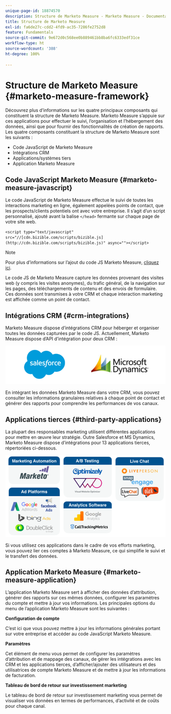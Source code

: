 ```yaml
---
unique-page-id: 18874570
description: Structure de Marketo Measure - Marketo Measure - Documentation du produit
title: Structure de Marketo Measure
exl-id: fa6de27c-cdd2-4fd9-ac35-7286fe2752d8
feature: Fundamentals
source-git-commit: 9e672d0c568ee0b889461bb8ba6fc6333edf31ce
workflow-type: ht
source-wordcount: '388'
ht-degree: 100%

---
```


# Structure de Marketo Measure {#marketo-measure-framework}

Découvrez plus d’informations sur les quatre principaux composants qui constituent la structure de Marketo Measure. Marketo Measure s’appuie sur ces applications pour effectuer le suivi, l’organisation et l’hébergement des données, ainsi que pour fournir des fonctionnalités de création de rapports. Les quatre composants constituant la structure de Marketo Measure sont les suivants :

* Code JavaScript de Marketo Measure
* Intégrations CRM
* Applications/systèmes tiers
* Application Marketo Measure

## Code JavaScript Marketo Measure {#marketo-measure-javascript}

Le code JavaScript de Marketo Measure effectue le suivi de toutes les interactions marketing en ligne, également appelées points de contact, que les prospects/clients potentiels ont avec votre entreprise. Il s’agit d’un script personnalisé, ajouté avant la balise `</head>` fermante sur chaque page de votre site web.

`<script type="text/javascript" src="//[cdn.bizible.com/scripts/bizible.js](http://cdn.bizible.com/scripts/bizible.js)" async=""></script>`

>[!NOTE]
>
>Pour plus d’informations sur l’ajout du code JS Marketo Measure, [cliquez ici](/help/marketo-measure-tracking/setting-up-tracking/adding-marketo-measure-script.md).

Le code JS de Marketo Measure capture les données provenant des visites web (y compris les visites anonymes), du trafic général, de la navigation sur les pages, des téléchargements de contenu et des envois de formulaire. Ces données sont transmises à votre CRM et chaque interaction marketing est affichée comme un point de contact.

## Intégrations CRM {#crm-integrations}

Marketo Measure dispose d’intégrations CRM pour héberger et organiser toutes les données capturées par le code JS. Actuellement, Marketo Measure dispose d’API d’intégration pour deux CRM :

![](assets/1-2.png)

En intégrant les données Marketo Measure dans votre CRM, vous pouvez consulter les informations granulaires relatives à chaque point de contact et générer des rapports pour comprendre les performances de vos canaux.

## Applications tierces {#third-party-applications}

La plupart des responsables marketing utilisent différentes applications pour mettre en œuvre leur stratégie. Outre Salesforce et MS Dynamics, Marketo Measure dispose d’intégrations pour 13 applications tierces, répertoriées ci-dessous.

![](assets/2-1.png)

Si vous utilisez ces applications dans le cadre de vos efforts marketing, vous pouvez lier ces comptes à Marketo Measure, ce qui simplifie le suivi et le transfert des données.

## Application Marketo Measure {#marketo-measure-application}

L’application Marketo Measure sert à afficher des données d’attribution, générer des rapports sur ces mêmes données, configurer les paramètres du compte et mettre à jour vos informations. Les principales options du menu de l’application Marketo Measure sont les suivantes :

**Configuration de compte**

C’est ici que vous pouvez mettre à jour les informations générales portant sur votre entreprise et accéder au code JavaScript Marketo Measure.

**Paramètres**

Cet élément de menu vous permet de configurer les paramètres d’attribution et de mappage des canaux, de gérer les intégrations avec les CRM et les applications tierces, d’afficher/ajouter des utilisateurs et des utilisatrices de compte Marketo Measure et de mettre à jour les informations de facturation.

**Tableau de bord de retour sur investissement marketing**

Le tableau de bord de retour sur investissement marketing vous permet de visualiser vos données en termes de performances, d’activité et de coûts pour chaque canal.
